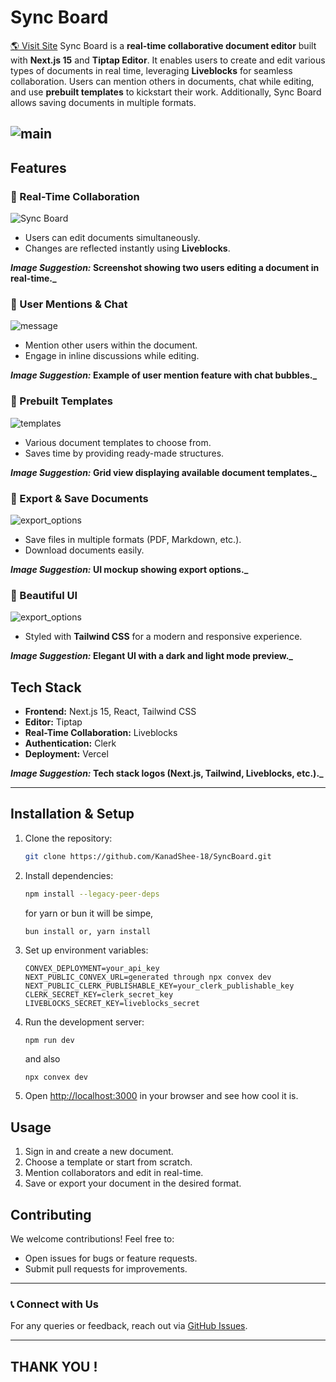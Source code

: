# Sync Board

[🌎 Visit Site](https://sync-board-alpha.vercel.app)
Sync Board is a **real-time collaborative document editor** built with **Next.js 15** and **Tiptap Editor**. It enables users to create and edit various types of documents in real time, leveraging **Liveblocks** for seamless collaboration. Users can mention others in documents, chat while editing, and use **prebuilt templates** to kickstart their work. Additionally, Sync Board allows saving documents in multiple formats.

## ![main](/public/Images/scrnst/collage.png)

## Features

### 🚀 Real-Time Collaboration

![Sync Board](/public/Images/scrnst/img9.png)

- Users can edit documents simultaneously.
- Changes are reflected instantly using **Liveblocks**.

**_Image Suggestion:_ Screenshot showing two users editing a document in real-time.\_**

### 💬 User Mentions & Chat

![message](/public/Images/scrnst/img7.png)

- Mention other users within the document.
- Engage in inline discussions while editing.

**_Image Suggestion:_ Example of user mention feature with chat bubbles.\_**

### 📄 Prebuilt Templates

![templates](/public/Images/scrnst/img10.png)

- Various document templates to choose from.
- Saves time by providing ready-made structures.

**_Image Suggestion:_ Grid view displaying available document templates.\_**

### 💾 Export & Save Documents

![export_options](/public/Images/scrnst/img11.png)

- Save files in multiple formats (PDF, Markdown, etc.).
- Download documents easily.

**_Image Suggestion:_ UI mockup showing export options.\_**

### 🎨 Beautiful UI

![export_options](/public/Images/scrnst/img3.png)

- Styled with **Tailwind CSS** for a modern and responsive experience.

**_Image Suggestion:_ Elegant UI with a dark and light mode preview.\_**

## Tech Stack

- **Frontend:** Next.js 15, React, Tailwind CSS
- **Editor:** Tiptap
- **Real-Time Collaboration:** Liveblocks
- **Authentication:** Clerk
- **Deployment:** Vercel

**_Image Suggestion:_ Tech stack logos (Next.js, Tailwind, Liveblocks, etc.).\_**

---

## Installation & Setup

1. Clone the repository:
   ```bash
   git clone https://github.com/KanadShee-18/SyncBoard.git
   ```
2. Install dependencies:

   ```bash
   npm install --legacy-peer-deps
   ```

   for yarn or bun it will be simpe,

   ```
   bun install or, yarn install
   ```

3. Set up environment variables:
   ```plaintext
   CONVEX_DEPLOYMENT=your_api_key
   NEXT_PUBLIC_CONVEX_URL=generated through npx convex dev
   NEXT_PUBLIC_CLERK_PUBLISHABLE_KEY=your_clerk_publishable_key
   CLERK_SECRET_KEY=clerk_secret_key
   LIVEBLOCKS_SECRET_KEY=liveblocks_secret
   ```
4. Run the development server:
   ```bash
   npm run dev
   ```
   and also
   ```
   npx convex dev
   ```
5. Open [http://localhost:3000](http://localhost:3000) in your browser and see how cool it is.

## Usage

1. Sign in and create a new document.
2. Choose a template or start from scratch.
3. Mention collaborators and edit in real-time.
4. Save or export your document in the desired format.

## Contributing

We welcome contributions! Feel free to:

- Open issues for bugs or feature requests.
- Submit pull requests for improvements.

---

### 📞 Connect with Us

For any queries or feedback, reach out via [GitHub Issues](https://github.com/KanadShee-18/SyncBoard/issues).

---

## THANK YOU !
